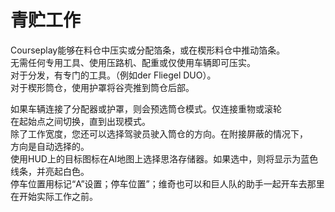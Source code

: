 # 青贮工作  
Courseplay能够在料仓中压实或分配箔条，或在楔形料仓中推动箔条。  
无需任何专用工具、使用压路机、配重或仅使用车辆即可压实。  
对于分发，有专门的工具。（例如der Fliegel DUO）。  
对于楔形筒仓，使用护罩将谷壳推到筒仓后部。  


  
如果车辆连接了分配器或护罩，则会预选筒仓模式。仅连接重物或滚轮  
在起始点之间切换，直到出现模式。  
除了工作宽度，您还可以选择驾驶员驶入筒仓的方向。在附接屏蔽的情况下，  
方向是自动选择的。  
使用HUD上的目标图标在AI地图上选择思洛存储器。如果选中，则将显示为蓝色线条，并亮起白色。  
停车位置用标记“A”设置；停车位置”；维奇也可以和巨人队的助手一起开车去那里  
在开始实际工作之前。  


